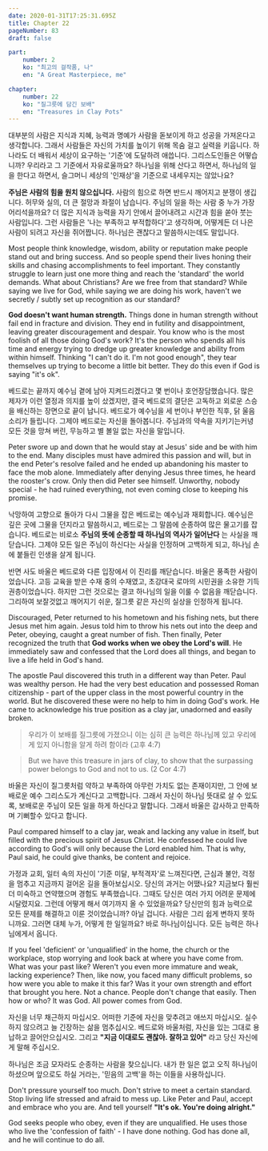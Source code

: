 ```yaml
---
date: 2020-01-31T17:25:31.695Z
title: Chapter 22
pageNumber: 83
draft: false

part:
    number: 2
    ko: "최고의 걸작품, 나"
    en: "A Great Masterpiece, me"

chapter:
    number: 22
    ko: "질그릇에 담긴 보배"
    en: "Treasures in Clay Pots"
---
```

대부분의 사람은 지식과 지혜, 능력과 명예가 사람을 돋보이게 하고 성공을 가져온다고 생각합니다. 그래서 사람들은 자신의 가치를 높이기 위해 목숨 걸고 실력을 키웁니다. 하나라도 더 배워서 세상이 요구하는 '기준'에 도달하려 애씁니다. 그리스도인들은 어떻습니까? 우리라고 그 기준에서 자유로울까요? 하나님을 위해 산다고 하면서, 하나님의 일을 한다고 하면서, 슬그머니 세상의 '인재상'을 기준으로 내세우지는 않았나요?

**주님은 사람의 힘을 원치 않으십니다.** 사람의 힘으로 하면 반드시 깨어지고 분쟁이 생깁니다. 허무와 실의, 더 큰 절망과 좌절이 남습니다. 주님의 일을 하는 사람 중 누가 가장 어리석을까요? 더 많은 지식과 능력을 자기 안에서 끌어내려고 시간과 힘을 쏟아 붓는 사람입니다. 그런 사람들은 '나는 부족하고 부적합하다'고 생각하며, 어떻게든 더 나은 사람이 되려고 자신을 쥐어짭니다. 하나님은 괜찮다고 말씀하시는데도 말입니다.

Most people think knowledge, wisdom, ability or reputation make people stand out and bring success. And so people spend their lives honing their skills and chasing accomplishments to feel important. They constantly struggle to learn just one more thing and reach the 'standard' the world demands. What about Christians? Are we free from that standard? While saying we live for God, while saying we are doing his work, haven't we secretly / subtly set up recognition as our standard?

**God doesn't want human strength.** Things done in human strength without fail end in fracture and division. They end in futility and disappointment, leaving greater discouragement and despair. You know who is the most foolish of all those doing God's work? It's the person who spends all his time and energy trying to dredge up greater knowledge and ability from within himself. Thinking "I can't do it. I'm not good enough", they tear themselves up trying to become a little bit better. They do this even if God is saying "it's ok".

베드로는 끝까지 예수님 곁에 남아 지켜드리겠다고 몇 번이나 호언장담했습니다. 많은 제자가 이런 열정과 의지를 높이 샀겠지만, 결국 베드로의 결단은 고독하고 외로운 스승을 배신하는 장면으로 끝이 납니다. 베드로가 예수님을 세 번이나 부인한 직후, 닭 울음소리가 들립니다. 그제야 베드로는 자신을 돌아봅니다. 주님과의 약속을 지키기는커녕 모든 것을 망쳐 버린, 무능하고 별 볼일 없는 자신을 말입니다.

Peter swore up and down that he would stay at Jesus' side and be with him to the end. Many disciples must have admired this passion and will, but in the end Peter's resolve failed and he ended up abandoning his master to face the mob alone. Immediately after denying Jesus three times, he heard the rooster's crow. Only then did Peter see himself. Unworthy, nobody special - he had ruined everything, not even coming close to keeping his promise.

낙망하여 고향으로 돌아가 다시 그물을 잡은 베드로는 예수님과 재회합니다. 예수님은 깊은 곳에 그물을 던지라고 말씀하시고, 베드로는 그 말씀에 순종하여 많은 물고기를 잡습니다. 베드로는 비로소 **주님의 뜻에 순종할 때 하나님의 역사가 일어난다** 는 사실을 깨닫습니다. 그제야 모든 일은 주님이 하신다는 사실을 인정하며 고백하게 되고, 하나님 손에 붙들린 인생을 살게 됩니다.

반면 사도 바울은 베드로와 다른 입장에서 이 진리를 깨닫습니다. 바울은 풍족한 사람이었습니다. 고등 교육을 받은 수재 중의 수재였고, 초강대국 로마의 시민권을 소유한 기득권층이었습니다. 하지만 그런 것으로는 결코 하나님의 일을 이룰 수 없음을 깨닫습니다. 그리하여 보잘것없고 깨어지기 쉬운, 질그릇 같은 자신의 실상을 인정하게 됩니다.

Discouraged, Peter returned to his hometown and his fishing nets, but there Jesus met him again. Jesus told him to throw his nets out into the deep and Peter, obeying, caught a great number of fish. Then finally, Peter recognized the truth that **God works when we obey the Lord's will**. He immediately saw and confessed that the Lord does all things, and began to live a life held in God's hand.

The apostle Paul discovered this truth in a different way than Peter. Paul was wealthy person. He had the very best education and possessed Roman citizenship - part of the upper class in the most powerful country in the world. But he discovered these were no help to him in doing God's work. He came to acknowledge his true position as a clay jar, unadorned and easily broken.

> 우리가 이 보배를 질그릇에 가졌으니 이는 심히 큰 능력은 하나님께 있고 우리에게 있지 아니함을 알게 하려 함이라 (고후 4:7)

> But we have this treasure in jars of clay, to show that the surpassing power belongs to God and not to us. (2 Cor 4:7)

바울은 자신이 질그릇처럼 약하고 부족하여 아무런 가치도 없는 존재이지만, 그 안에 보배로운 예수 그리스도가 계신다고 고백합니다. 그래서 자신이 하나님 뜻대로 살 수 있도록, 보배로운 주님이 모든 일을 하게 하신다고 말합니다. 그래서 바울은 감사하고 만족하며 기뻐할수 있다고 합니다.

Paul compared himself to a clay jar, weak and lacking any value in itself, but filled with the precious spirit of Jesus Christ. He confessed he could live according to God's will only because the Lord enabled him. That is why, Paul said, he could give thanks, be content and rejoice.

가정과 교회, 일터 속의 자신이 '기준 미달, 부적격자'로 느껴진다면, 근심과 불안, 걱정을 멈추고 지금까지 걸어온 길을 돌아보십시오. 당신의 과거는 어땠나요? 지금보다 훨씬 더 미숙하고 연약했으며 경험도 부족했습니다. 그때도 당신은 여러 가지 어려운 문제에 시달렸지요. 그런데 어떻게 해서 여기까지 올 수 있었을까요? 당신만의 힘과 능력으로 모든 문제를 해결하고 이룬 것이었습니까? 아닐 겁니다. 사람은 그리 쉽게 변하지 못하니까요. 그러면 대체 누가, 어떻게 한 일일까요? 바로 하나님이십니다. 모든 능력은 하나님에게서 옵니다.

If you feel 'deficient' or 'unqualified' in the home, the church or the workplace, stop worrying and look back at where you have come from. What was your past like? Weren't you even more immature and weak, lacking experience? Then, like now, you faced many difficult problems, so how were you able to make it this far? Was it your own strength and effort that brought you here. Not a chance. People don't change that easily. Then how or who? It was God. All power comes from God.

자신을 너무 채근하지 마십시오. 어떠한 기준에 자신을 맞추려고 애쓰지 마십시오. 실수하지 않으려고 늘 긴장하는 삶을 멈추십시오. 베드로와 바울처럼, 자신을 있는 그대로 용납하고 끌어안으십시오. 그리고 **"지금 이대로도 괜찮아. 잘하고 있어"** 라고 당신 자신에게 말해 주십시오.

하나님은 조금 모자라도 순종하는 사람을 찾으십니다. 내가 한 일은 없고 오직 하나님이 하셨으며 앞으로도 하실 거라는, '믿음의 고백'을 하는 이들을 사용하십니다.

Don't pressure yourself too much. Don't strive to meet a certain standard. Stop living life stressed and afraid to mess up. Like Peter and Paul, accept and embrace who you are. And tell yourself **"It's ok. You're doing alright."**

God seeks people who obey, even if they are unqualified. He uses those who live the 'confession of faith' - I have done nothing. God has done all, and he will continue to do all.
